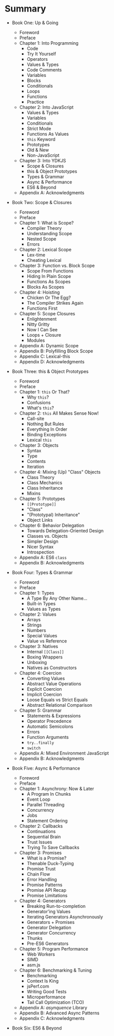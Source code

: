 # Summary

* Book One: Up & Going
  * Foreword
  * Preface
  * Chapter 1: Into Programming
      * Code
      * Try It Yourself
      * Operators
      * Values & Types
      * Code Comments
      * Variables
      * Blocks
      * Conditionals
      * Loops
      * Functions
      * Practice
  * Chapter 2: Into JavaScript
      * Values & Types
      * Variables
      * Conditionals
      * Strict Mode
      * Functions As Values
      * `this` Keyword
      * Prototypes
      * Old & New
      * Non-JavaScript
  * Chapter 3: Into YDKJS
      * Scope & Closures
      * this & Object Prototypes
      * Types & Grammar
      * Async & Performance
      * ES6 & Beyond
  * Appendix A: Acknowledgments

* Book Two: Scope & Closures
  * Foreword
  * Preface
  * Chapter 1: What is Scope?
      * Compiler Theory
      * Understanding Scope
      * Nested Scope
      * Errors
  * Chapter 2: Lexical Scope
      * Lex-time
      * Cheating Lexical
  * Chapter 3: Function vs. Block Scope
      * Scope From Functions
      * Hiding In Plain Scope
      * Functions As Scopes
      * Blocks As Scopes
  * Chapter 4: Hoisting
      * Chicken Or The Egg?
      * The Compiler Strikes Again
      * Functions First
  * Chapter 5: Scope Closures
      * Enlightenment
      * Nitty Gritty
      * Now I Can See
      * Loops + Closure
      * Modules
  * Appendix A: Dynamic Scope
  * Appendix B: Polyfilling Block Scope
  * Appendix C: Lexical-this
  * Appendix D: Acknowledgments
 
* Book Three: this & Object Prototypes
  * Foreword
  * Preface
  * Chapter 1: `this` Or That?
      * Why `this`?
      * Confusions
      * What's `this`?
  * Chapter 2: `this` All Makes Sense Now!
      * Call-site
      * Nothing But Rules
      * Everything In Order
      * Binding Exceptions
      * Lexical `this`
  * Chapter 3: Objects
      * Syntax
      * Type
      * Contents
      * Iteration
  * Chapter 4: Mixing (Up) "Class" Objects
      * Class Theory
      * Class Mechanics
      * Class Inheritance
      * Mixins
  * Chapter 5: Prototypes
      * `[[Prototype]]`
      * "Class"
      * "(Prototypal) Inheritance"
      * Object Links
  * Chapter 6: Behavior Delegation
      * Towards Delegation-Oriented Design
      * Classes vs. Objects
      * Simpler Design
      * Nicer Syntax
      * Introspection
  * Appendix A: ES6 `class`
  * Appendix B: Acknowledgments

* Book Four: Types & Grammar
  * Foreword
  * Preface
  * Chapter 1: Types
      * A Type By Any Other Name...
      * Built-in Types
      * Values as Types
  * Chapter 2: Values
      * Arrays
      * Strings
      * Numbers
      * Special Values
      * Value vs Reference
  * Chapter 3: Natives
      * Internal `[[Class]]`
      * Boxing Wrappers
      * Unboxing
      * Natives as Constructors
  * Chapter 4: Coercion
      * Converting Values
      * Abstract Value Operations
      * Explicit Coercion
      * Implicit Coercion
      * Loose Equals vs Strict Equals
      * Abstract Relational Comparison
  * Chapter 5: Grammar
      * Statements & Expressions
      * Operator Precedence
      * Automatic Semicolons
      * Errors
      * Function Arguments
      * `try..finally`
      * `switch`
  * Appendix A: Mixed Environment JavaScript
  * Appendix B: Acknowledgments

* Book Five: Async & Performance
  * Foreword
  * Preface
  * Chapter 1: Asynchrony: Now & Later
      * A Program In Chunks
      * Event Loop
      * Parallel Threading
      * Concurrency
      * Jobs
      * Statement Ordering
  * Chapter 2: Callbacks
      * Continuations
      * Sequential Brain
      * Trust Issues
      * Trying To Save Callbacks
  * Chapter 3: Promises
      * What is a Promise?
      * Thenable Duck-Typing
      * Promise Trust
      * Chain Flow
      * Error Handling
      * Promise Patterns
      * Promise API Recap
      * Promise Limitations
  * Chapter 4: Generators
      * Breaking Run-to-completion
      * Generator'ing Values
      * Iterating Generators Asynchronously
      * Generators + Promises
      * Generator Delegation
      * Generator Concurrency
      * Thunks
      * Pre-ES6 Generators
  * Chapter 5: Program Performance
      * Web Workers
      * SIMD
      * asm.js
  * Chapter 6: Benchmarking & Tuning
      * Benchmarking
      * Context Is King
      * jsPerf.com
      * Writing Good Tests
      * Microperformance
      * Tail Call Optimization (TCO)
  * Appendix A: *asynquence* Library
  * Appendix B: Advanced Async Patterns
  * Appendix C: Acknowledgments

* Book Six: ES6 & Beyond
